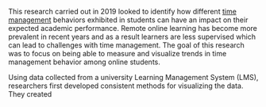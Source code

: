 This research carried out in 2019 looked to identify how different [time management]() behaviors exhibited in students can have an impact on their expected academic performance. Remote online learning has become more prevalent in recent years and as a result learners are less supervised which can lead to challenges with time management. The goal of this research was to focus on being able to measure and visualize trends in time management behavior among online students.

Using data collected from a university Learning Management System (LMS), researchers first developed consistent methods for visualizing the data. They created 
